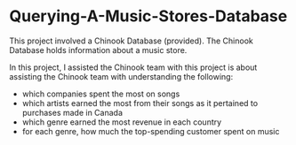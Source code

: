 # Querying-A-Music-Stores-Database

This project involved a Chinook Database (provided). The Chinook Database holds information about a music store. 

In this project, I assisted the Chinook team with this project is about assisting the Chinook team with understanding the following:

- which companies spent the most on songs
- which artists earned the most from their songs as it pertained to purchases made in Canada
- which genre earned the most revenue in each country
- for each genre, how much the top-spending customer spent on music
